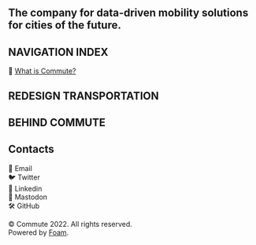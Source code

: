 ## The company for data-driven mobility solutions for cities of the future.

## NAVIGATION INDEX
🌿 [What is Commute?](./pages/What-is-Commute?.md)

## REDESIGN TRANSPORTATION

## BEHIND COMMUTE

## Contacts
📧 Email<br/>
🐦 Twitter<br/>
💼 Linkedin<br/>
🐘 Mastodon<br/>
🛠️ GitHub<br/>

© Commute 2022. All rights reserved.<br/>
Powered by [Foam](https://github.com/foambubble).
